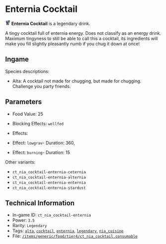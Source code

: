 # Enternia Cocktail

<img src="https://raw.githubusercontent.com/Ceterai/Enternia/main/items/generic/food/other/images/ct_enternia_cocktail.png" alt="Enternia Cocktail icon" loading="lazy" height=16px width="auto" /> **Enternia Cocktail** is a legendary drink.

A tingy cocktail full of enternia energy. Does not classify as an energy drink.  
Maximum tingyness to still be able to call this a cocktail, its ingredients will make you fill slightly pleasantly numb if you chug it down at once!

## Ingame

Species descriptions:

- Alta: A cocktail not made for chugging, but made for chugging. Challenge you party friends.

## Parameters

- Food Value: 25
- Blocking Effects: `wellfed`
- Effects: 

- Effect: `lowgrav`- Duration: 360, 

- Effect: `burning`- Duration: 15

Other variants:

- `ct_nia_cocktail-enternia-ceternia`
- `ct_nia_cocktail-enternia-alternia`
- `ct_nia_cocktail-enternia-enternia`
- `ct_nia_cocktail-enternia-stardust`

## Technical Information

- In-game ID: `ct_nia_cocktail-enternia`
- Power: `3.5`
- Rarity: `Legendary`
- Tags: [`alta`](https://ceterai.github.io/MyEnternia/Wiki/Tags/Alta), [`cocktail`](https://ceterai.github.io/MyEnternia/Wiki/Tags/Cocktail), [`enternia`](https://ceterai.github.io/MyEnternia/Wiki/Tags/Enternia), [`legendary`](https://ceterai.github.io/MyEnternia/Wiki/Tags/Legendary), [`nia_cuisine`](https://ceterai.github.io/MyEnternia/Wiki/Tags/NiaCuisine)
- File: [`/items/generic/food/tier4/ct_nia_cocktail.consumable`](https://github.com/Ceterai/Enternia/blob/main/items/generic/food/tier4/ct_nia_cocktail.consumable)
